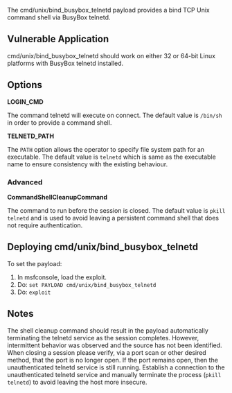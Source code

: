 The cmd/unix/bind_busybox_telnetd payload provides a bind TCP Unix command shell
via BusyBox telnetd.

## Vulnerable Application

cmd/unix/bind_busybox_telnetd should work on either 32 or 64-bit Linux platforms
with BusyBox telnetd installed.

## Options

  **LOGIN_CMD**

  The command telnetd will execute on connect. The default value is `/bin/sh`
  in order to provide a command shell.

  **TELNETD_PATH**

  The `PATH` option allows the operator to specify file system path for an executable. 
  The default value is `telnetd` which is same as the executable name to 
  ensure consistency with the existing behaviour.  

### Advanced

  **CommandShellCleanupCommand**

  The command to run before the session is closed. The default value is
  `pkill telnetd` and is used to avoid leaving a persistent command shell
  that does not require authentication.

## Deploying cmd/unix/bind_busybox_telnetd

To set the payload:

1. In msfconsole, load the exploit.
2. Do: `set PAYLOAD cmd/unix/bind_busybox_telnetd`
3. Do: `exploit`

## Notes

The shell cleanup command should result in the payload automatically
terminating the telnetd service as the session completes. However, intermittent
behavior was observed and the source has not been identified. When closing a
session please verify, via a port scan or other desired method, that the port
is no longer open. If the port remains open, then the unauthenticated telnetd
service is still running. Establish a connection to the unauthenticated telnetd
service and manually terminate the process (`pkill telnetd`) to avoid leaving
the host more insecure.
